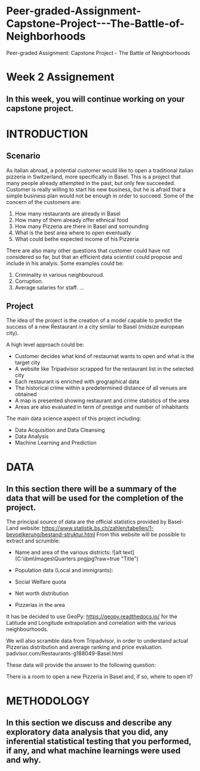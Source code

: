 # Peer-graded-Assignment-Capstone-Project---The-Battle-of-Neighborhoods
Peer-graded Assignment: Capstone Project - The Battle of Neighborhoods

# Week 2 Assignement

In this week, you will continue working on your capstone project.
---

# INTRODUCTION
## Scenario

As italian abroad, a potential customer would like to open a traditional italian pizzeria in Switzerland, more specifically in Basel.
This is a project that many people already attempted in the past, but only few succeeded.
Customer is really willing to start his new business, but he is afraid that a simple business plan would not be enough in order to succeed.
Some of the concern of the customers are:

1. How many restaurants are already in Basel
2. How many of them already offer ethnical food
3. How many Pizzeria are there in Basel and sorrounding
4. What is the best area where to open eventually
5. What could bethe expected income of his Pizzeria

There are also many other questions that customer could have not considered so far, but that an efficient data scientist could propose and include in his analyis. Some examples could be:

1. Criminality in various neighbouroud.
2. Corruption.
3. Average salaries for staff.
...

## Project

The idea of the project is the creation of a model capable to predict the success of a new Restaurant in a city similar to Basel (midsize european city).

A high level approach could be:

- Customer decides what kind of restaurnat wants to open and what is the target city
- A website like Tripadvisor scrapped for the restaurant list in the selected city
- Each restaurant is enriched with grographical data
- The historical crime within a predetermined distance of all venues are obtained
- A map is presented showing restaurant and crime statistics of the area
- Areas are also evaluated in term of prestige and number of inhabitants

The main data science aspect of this project including:

- Data Acquisition and Data Cleansing
- Data Analysis
- Machine Learning and Prediction

# DATA

## In this section there will be a summary of the data that will be used for the completion of the project.

The principal source of data are the official statistics provided by Basel-Land website:
https://www.statistik.bs.ch/zahlen/tabellen/1-bevoelkerung/bestand-struktur.html
From this website will be possible to extract and scrumble:

- Name and area of the various districts:
![alt text] (C:\ibm\Images\Quarters.pngjpg?raw=true "Title")
- Population data (Local and immigrants):

- Social Welfare quota

- Net worth distribution

- Pizzerias in the area 

It has be decided to use GeoPy: https://geopy.readthedocs.io/ for the Latitude and Longitude extrapolation and correlation with the various neighbourhoods.

We will also scramble data from Tripadvisor, in order to understand actual Pizzerias distribution and average ranking and price evaluation.
padvisor.com/Restaurants-g188049-Basel.html

These data will provide the answer to the following question:

There is a room to open a new Pizzeria in Basel and, if so, where to open it?

# METHODOLOGY

## In this section we discuss and describe any exploratory data analysis that you did, any inferential statistical testing that you performed, if any, and what machine learnings were used and why.

